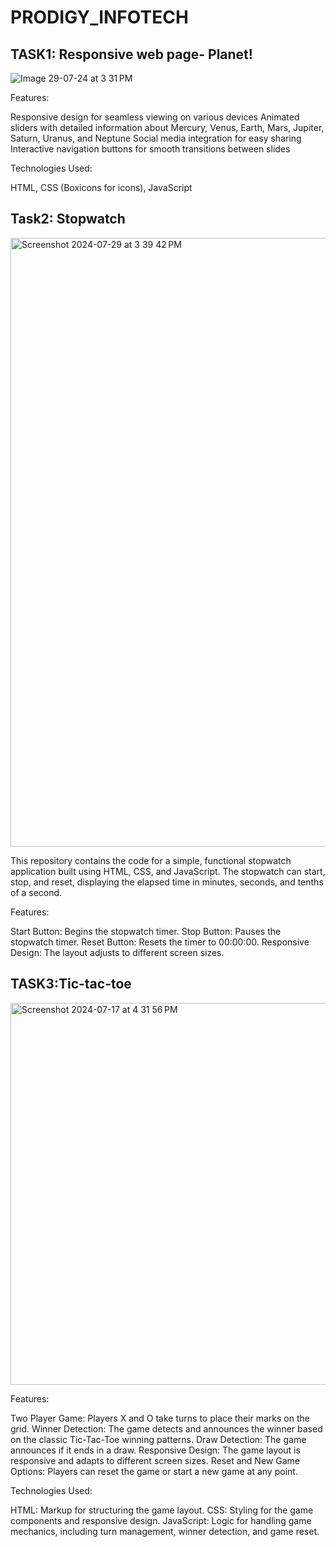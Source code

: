 # PRODIGY_INFOTECH

## TASK1: Responsive web page- Planet!
![Image 29-07-24 at 3 31 PM](https://github.com/user-attachments/assets/ff4a5041-5223-423a-9218-3e83dc22e4ba)


Features:

Responsive design for seamless viewing on various devices
Animated sliders with detailed information about Mercury, Venus, Earth, Mars, Jupiter, Saturn, Uranus, and Neptune
Social media integration for easy sharing
Interactive navigation buttons for smooth transitions between slides


Technologies Used:

HTML,
CSS (Boxicons for icons),
JavaScript


## Task2: Stopwatch
<img width="974" alt="Screenshot 2024-07-29 at 3 39 42 PM" src="https://github.com/user-attachments/assets/8d7e6f52-3d9e-455d-a4c5-5ef9ff20b88e">

This repository contains the code for a simple, functional stopwatch application built using HTML, CSS, and JavaScript. The stopwatch can start, stop, and reset, displaying the elapsed time in minutes, seconds, and tenths of a second.

Features:

Start Button: Begins the stopwatch timer.
Stop Button: Pauses the stopwatch timer.
Reset Button: Resets the timer to 00:00:00.
Responsive Design: The layout adjusts to different screen sizes.


## TASK3:Tic-tac-toe
<img width="611" alt="Screenshot 2024-07-17 at 4 31 56 PM" src="https://github.com/user-attachments/assets/e9a5ae13-d00f-469c-8376-1429007d7db3">

Features:

Two Player Game: Players X and O take turns to place their marks on the grid.
Winner Detection: The game detects and announces the winner based on the classic Tic-Tac-Toe winning patterns.
Draw Detection: The game announces if it ends in a draw.
Responsive Design: The game layout is responsive and adapts to different screen sizes.
Reset and New Game Options: Players can reset the game or start a new game at any point.

Technologies Used:

HTML: Markup for structuring the game layout.
CSS: Styling for the game components and responsive design.
JavaScript: Logic for handling game mechanics, including turn management, winner detection, and game reset.

